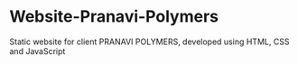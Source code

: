 # Website-Pranavi-Polymers
Static website for client PRANAVI POLYMERS, developed using HTML, CSS and JavaScript
